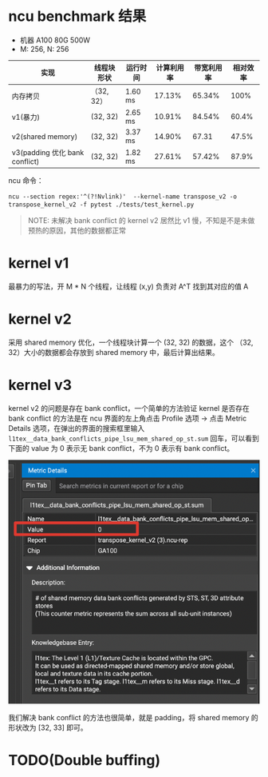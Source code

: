 # ncu benchmark 结果
- 机器 A100 80G 500W
- M: 256, N: 256

| 实现      | 线程块形状 | 运行时间 | 计算利用率 | 带宽利用率 | 相对效率 |
| ----------- | ----------- | ----------- | ----------- | ----------- | ----------- |
| 内存拷贝      | （32, 32） | 1.60 ms | 17.13%      | 65.34%     | 100%  |
| v1(暴力)   | (32, 32)        | 2.65 ms| 10.91% | 84.54% | 60.4% |
| v2(shared memory) | (32, 32)        | 3.37 ms | 14.90%      | 67.31 | 47.5%  |
| v3(padding 优化 bank conflict) | (32, 32)        | 1.82 ms | 27.61%      | 57.42% | 87.9%  |


ncu 命令：
```
ncu --section regex:'^(?!Nvlink)'  --kernel-name transpose_v2 -o transpose_kernel_v2 -f pytest ./tests/test_kernel.py
```
> NOTE: 
> 未解决 bank conflict 的 kernel v2 居然比 v1 慢，不知是不是未做预热的原因，其他的数据都正常

# kernel v1
最暴力的写法，开 M * N 个线程，让线程 (x,y) 负责对 A^T 找到其对应的值 A

# kernel v2
采用 shared memory 优化，一个线程块计算一个 (32, 32) 的数据，这个 （32, 32）大小的数据都会存放到 shared memory 中，最后计算出结果。

# kernel v3
kernel v2 的问题是存在 bank conflict，一个简单的方法验证 kernel 是否存在 bank conflict 的方法是在 ncu 界面的左上角点击 Profile 选项 -> 点击 Metric Details 选项，在弹出的界面的搜索框里输入 `l1tex__data_bank_conflicts_pipe_lsu_mem_shared_op_st.sum` 回车，可以看到下面的 value 为 0 表示无 bank conflict，不为 0 表示有 bank conflict。

![](../assets/transpose_kernel/bank_conflict_metrics.png)

我们解决 bank conflict 的方法也很简单，就是 padding，将 shared memory 的形状改为 [32, 33] 即可。

# TODO(Double buffing)

